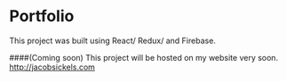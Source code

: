 # Portfolio

This project was built using React/ Redux/ and Firebase.

####(Coming soon)
This project will be hosted on my website very soon. http://jacobsickels.com